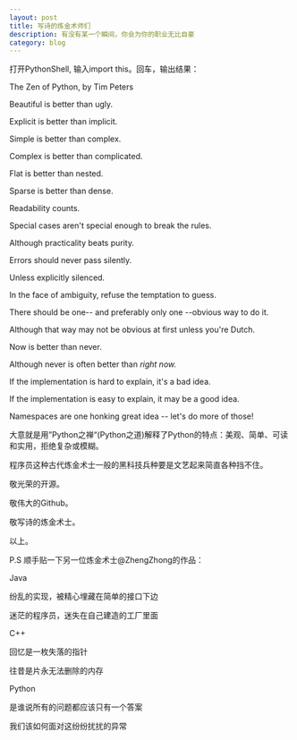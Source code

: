 ```yaml
---
layout: post
title: 写诗的炼金术师们
description: 有没有某一个瞬间，你会为你的职业无比自豪
category: blog
---
```


打开PythonShell, 输入import this。回车，输出结果：

The Zen of Python, by Tim Peters

Beautiful is better than ugly.

Explicit is better than implicit.

Simple is better than complex.

Complex is better than complicated.

Flat is better than nested.

Sparse is better than dense.

Readability counts.

Special cases aren't special enough to break the rules.

Although practicality beats purity.

Errors should never pass silently.

Unless explicitly silenced.

In the face of ambiguity, refuse the temptation to guess.

There should be one-- and preferably only one --obvious way to do it.

Although that way may not be obvious at first unless you're Dutch.

Now is better than never.

Although never is often better than *right now.*

If the implementation is hard to explain, it's a bad idea.

If the implementation is easy to explain, it may be a good idea.

Namespaces are one honking great idea -- let's do more of those!

大意就是用”Python之禅“(Python之道)解释了Python的特点：美观、简单、可读和实用，拒绝复杂或模糊。

程序员这种古代炼金术士一般的黑科技兵种要是文艺起来简直各种挡不住。

敬光荣的开源。

敬伟大的Github。

敬写诗的炼金术士。

以上。

P.S 顺手贴一下另一位炼金术士@ZhengZhong的作品：

Java

纷乱的实现，被精心埋藏在简单的接口下边

迷茫的程序员，迷失在自己建造的工厂里面

C++

回忆是一枚失落的指针

往昔是片永无法删除的内存

Python

是谁说所有的问题都应该只有一个答案

我们该如何面对这纷纷扰扰的异常